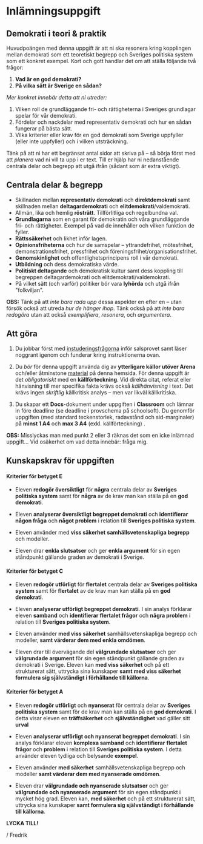 # Inlämningsuppgift

## Demokrati i teori & praktik

Huvudpoängen med denna uppgift är att ni ska resonera kring kopplingen mellan demokrati som ett teoretiskt begrepp och Sveriges politiska system som ett konkret exempel. Kort och gott handlar det om att ställa följande två frågor:

1. **Vad är en god demokrati?** 
2. **På vilka sätt är Sverige en sådan?** 

_Mer konkret innebär detta att ni utreder:_

1. Vilken roll de grundläggande fri- och rättigheterna i Sveriges grundlagar spelar för vår demokrati. 
2. Fördelar och nackdelar med representativ demokrati och hur en sådan fungerar på bästa sätt.
3. Vilka kriterier eller krav för en god demokrati som Sverige uppfyller (eller inte uppfyller) och i vilken utsträckning. 

Tänk på att ni har ett begränsat antal sidor att skriva på – så börja först med att _planera_ vad ni vill ta upp i er text. Till er hjälp har ni nedanstående centrala delar och begrepp att utgå ifrån (sådant som är extra viktigt).

## Centrala delar & begrepp

<!--**Kommentar:** Nedanstående lista är inte heltäckande utan en guide.  -->

* Skillnaden mellan **representativ demokrati** och **direktdemokrati** samt skillnaden mellan **deltagardemokrati** och **elitdemokrati**/valdemokrati. 
* Allmän, lika och hemlig **rösträtt**. Tillförlitliga och regelbundna val.
* **Grundlagarna** som en garant för demokratin och våra grundläggande fri- och rättigheter. Exempel på vad de innehåller och vilken funktion de fyller. 
* **Rättssäkerhet** och likhet inför lagen.
* **Opinionsfriheterna** och hur de samspelar – yttrandefrihet, mötesfrihet,  demonstrationsfrihet, pressfrihet och  föreningsfrihet/organisationsfrihet.
* **Genomskinlighet** och offentlighetsprincipens roll i vår demokrati. 
* **Utbildning** och dess demokratiska värde. 
* **Politiskt deltagande** och demokratisk kultur samt dess koppling till begreppen deltagardemokrati och elitdemokrati/valdemokrati. 
* På vilket sätt (och varför) politiker bör vara **lyhörda** och utgå ifrån "folkviljan". 

<!--Vad det innebär att politiker är lyhörda och utgår ifrån "folkviljan". Samt hur detta hänger ihop med den representativa demokratin och politiskt deltagande. -->

<!--Vad det innebär att politiker är **lyhörda** och utgår ifrån "folkviljan". Hur detta hänger ihop med den representativa demokratin och politiskt deltagande genom konkreta exempel så som remissrundor. -->

**OBS:** Tänk på att _inte bara rada upp_ dessa aspekter en efter en – utan försök också att utreda _hur de hänger ihop_. Tänk också på att _inte bara redogöra_ utan att också _exemplifiera_, _resonera_, och _argumentera_.

<!--borttaget: Olika funktioner inom den representativa demokratin, exempelvis remissrunda, eller sådant som poängen med partisystemet. -->

## Att göra 

1. Du jobbar först med [instuderingsfrågorna](instuderingsfragor_demokrati.md) inför salsprovet samt läser noggrant igenom och funderar kring instruktionerna ovan.

2. Du *bör* för denna uppgift använda dig av **ytterligare källor utöver Arena** och/eller åtminstone [material](../material/innehall_laslista_demokrati.md) på denna hemsida. För denna uppgift är det *obligatoriskt* med en **källförteckning**. Vid direkta citat, referat eller hänvisning till mer specifika fakta krävs också *källhänvisning* i text. Det krävs ingen _skriftlig_ källkritisk analys – men var likväl källkritiska. 

3. Du skapar ett **Docs**-dokument under uppgiften i **Classroom** och lämnar in före deadline (se deadline i provschema på schoolsoft). Du genomför uppgiften (med standard teckenstorlek, radavstånd och sid-marginaler) på **minst 1 A4** och **max 3 A4** (exkl. källförteckning) . 

**OBS:** Misslyckas man med punkt 2 eller 3 räknas det som en icke inlämnad uppgift... Vid osäkerhet om vad detta innebär: fråga mig.

## Kunskapskrav för uppgiften

#### Kriterier för betyget E

- Eleven **redogör översiktligt** för **några** centrala delar av **Sveriges politiska system** samt för **några** av de krav man kan ställa på en **god demokrati**.

- Eleven **analyserar översiktligt begreppet demokrati** och **identifierar** **någon fråga** och **något problem** i relation till **Sveriges politiska system**. 

- Eleven använder med **viss säkerhet** **samhällsvetenskapliga begrepp** och modeller. <!--Lägga till ”begränsad" här? -->

- Eleven drar **enkla slutsatser** och ger **enkla argument** för sin egen ståndpunkt gällande graden av demokrati i Sverige.

#### Kriterier för betyget C

- Eleven **redogör utförligt** för **flertalet** centrala delar av **Sveriges politiska system** samt för **flertalet** av de krav man kan ställa på en **god demokrati**.

- Eleven **analyserar utförligt begreppet demokrati**. I sin analys förklarar eleven **samband** och **identifierar** **flertalet frågor** och **några problem** i relation till **Sveriges politiska system**. 

- Eleven använder **med viss säkerhet** samhällsvetenskapliga begrepp och modeller, **samt värderar dem med enkla omdömen**.

- Eleven drar till övervägande del **välgrundade slutsatser** och ger **välgrundade argument** för sin egen ståndpunkt gällande graden av demokrati i Sverige. Eleven kan **med viss säkerhet** och på ett strukturerat sätt, uttrycka sina kunskaper **samt med viss säkerhet formulera sig självständigt i förhållande till källorna**.

#### Kriterier för betyget A

<!--Tog bort ”flertalet” i första punkten nu... -->

- Eleven **redogör utförligt** och **nyanserat** för centrala delar av **Sveriges politiska system** samt för de krav man kan ställa på en **god demokrati**. I detta visar eleven en **träffsäkerhet** och **självständighet** vad gäller sitt **urval**

- Eleven **analyserar utförligt och nyanserat begreppet demokrati**. I sin analys förklarar eleven **komplexa samband** och **identifierar** **flertalet frågor** och **problem** i relation till **Sveriges politiska system**. I detta använder eleven tydliga och belysande **exempel**. 

- Eleven använder **med säkerhet** samhällsvetenskapliga begrepp och modeller **samt värderar dem med nyanserade omdömen**. 

- Eleven drar **välgrundade och nyanserade slutsatser** och ger **välgrundade och nyanserade argument** för sin egen ståndpunkt i mycket hög grad. Eleven kan, **med säkerhet** och på ett strukturerat sätt, uttrycka sina kunskaper **samt formulera sig självständigt i förhållande till källorna**.


**LYCKA TILL!**

/ Fredrik